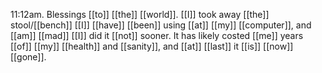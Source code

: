 11:12am. Blessings [[to]] [[the]] [[world]]. [[I]] took away [[the]] stool/[[bench]] [[I]] [[have]] [[been]] using [[at]] [[my]] [[computer]], and [[am]] [[mad]] [[I]] did it [[not]] sooner. It has likely costed [[me]] years [[of]] [[my]] [[health]] and [[sanity]], and [[at]] [[last]] it [[is]] [[now]] [[gone]].